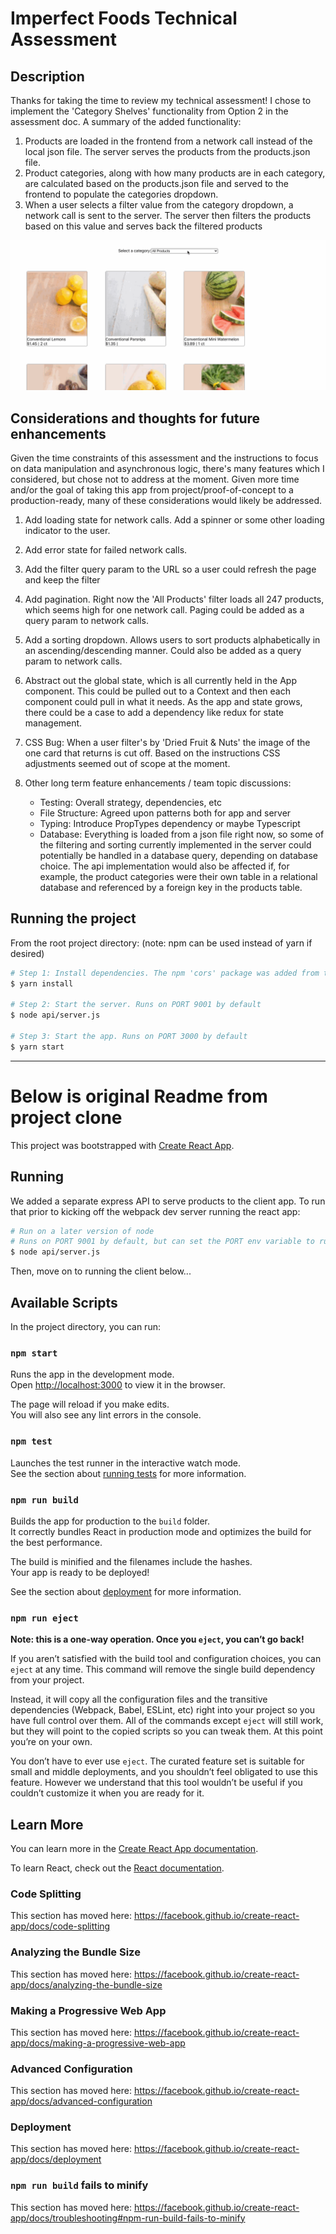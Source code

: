 # Imperfect Foods Technical Assessment

## Description

Thanks for taking the time to review my technical assessment! I chose to implement the 'Category Shelves' functionality from Option 2 in the assessment doc. A summary of the added functionality:

1. Products are loaded in the frontend from a network call instead of the local json file. The server serves the products from the products.json file.
1. Product categories, along with how many products are in each category, are calculated based on the products.json file and served to the frontend to populate the categories dropdown.
1. When a user selects a filter value from the category dropdown, a network call is sent to the server. The server then filters the products based on this value and serves back the filtered products

![Product Cards Demo](./screenshots/product-cards.gif)

## Considerations and thoughts for future enhancements

Given the time constraints of this assessment and the instructions to focus on data manipulation and asynchronous logic, there's many features which I considered, but chose not to address at the moment. Given more time and/or the goal of taking this app from project/proof-of-concept to a production-ready, many of these considerations would likely be addressed.

1. Add loading state for network calls. Add a spinner or some other loading indicator to the user.
1. Add error state for failed network calls.
1. Add the filter query param to the URL so a user could refresh the page and keep the filter
1. Add pagination. Right now the 'All Products' filter loads all 247 products, which seems high for one network call. Paging could be added as a query param to network calls.
1. Add a sorting dropdown. Allows users to sort products alphabetically in an ascending/descending manner. Could also be added as a query param to network calls.
1. Abstract out the global state, which is all currently held in the App component. This could be pulled out to a Context and then each component could pull in what it needs. As the app and state grows, there could be a case to add a dependency like redux for state management.
1. CSS Bug: When a user filter's by 'Dried Fruit & Nuts' the image of the one card that returns is cut off. Based on the instructions CSS adjustments seemed out of scope at the moment.
1. Other long term feature enhancements / team topic discussions:

   - Testing: Overall strategy, dependencies, etc
   - File Structure: Agreed upon patterns both for app and server
   - Typing: Introduce PropTypes dependency or maybe Typescript
   - Database: Everything is loaded from a json file right now, so some of the filtering and sorting currently implemented in the server could potentially be handled in a database query, depending on database choice. The api implementation would also be affected if, for example, the product categories were their own table in a relational database and referenced by a foreign key in the products table.

## Running the project

From the root project directory:
(note: npm can be used instead of yarn if desired)

```sh
# Step 1: Install dependencies. The npm 'cors' package was added from the base project as a dev dependency. This is necessary for local development so the frontend react app and the backend node express server won't be blocked by CORS (Cross Origin Resource Sharing)
$ yarn install

# Step 2: Start the server. Runs on PORT 9001 by default
$ node api/server.js

# Step 3: Start the app. Runs on PORT 3000 by default
$ yarn start
```

---

# Below is original Readme from project clone

This project was bootstrapped with [Create React App](https://github.com/facebook/create-react-app).

## Running

We added a separate express API to serve products to the client app. To run that prior to kicking
off the webpack dev server running the react app:

```sh
# Run on a later version of node
# Runs on PORT 9001 by default, but can set the PORT env variable to run on a different port
$ node api/server.js
```

Then, move on to running the client below...

## Available Scripts

In the project directory, you can run:

### `npm start`

Runs the app in the development mode.<br>
Open [http://localhost:3000](http://localhost:3000) to view it in the browser.

The page will reload if you make edits.<br>
You will also see any lint errors in the console.

### `npm test`

Launches the test runner in the interactive watch mode.<br>
See the section about [running tests](https://facebook.github.io/create-react-app/docs/running-tests) for more information.

### `npm run build`

Builds the app for production to the `build` folder.<br>
It correctly bundles React in production mode and optimizes the build for the best performance.

The build is minified and the filenames include the hashes.<br>
Your app is ready to be deployed!

See the section about [deployment](https://facebook.github.io/create-react-app/docs/deployment) for more information.

### `npm run eject`

**Note: this is a one-way operation. Once you `eject`, you can’t go back!**

If you aren’t satisfied with the build tool and configuration choices, you can `eject` at any time. This command will remove the single build dependency from your project.

Instead, it will copy all the configuration files and the transitive dependencies (Webpack, Babel, ESLint, etc) right into your project so you have full control over them. All of the commands except `eject` will still work, but they will point to the copied scripts so you can tweak them. At this point you’re on your own.

You don’t have to ever use `eject`. The curated feature set is suitable for small and middle deployments, and you shouldn’t feel obligated to use this feature. However we understand that this tool wouldn’t be useful if you couldn’t customize it when you are ready for it.

## Learn More

You can learn more in the [Create React App documentation](https://facebook.github.io/create-react-app/docs/getting-started).

To learn React, check out the [React documentation](https://reactjs.org/).

### Code Splitting

This section has moved here: https://facebook.github.io/create-react-app/docs/code-splitting

### Analyzing the Bundle Size

This section has moved here: https://facebook.github.io/create-react-app/docs/analyzing-the-bundle-size

### Making a Progressive Web App

This section has moved here: https://facebook.github.io/create-react-app/docs/making-a-progressive-web-app

### Advanced Configuration

This section has moved here: https://facebook.github.io/create-react-app/docs/advanced-configuration

### Deployment

This section has moved here: https://facebook.github.io/create-react-app/docs/deployment

### `npm run build` fails to minify

This section has moved here: https://facebook.github.io/create-react-app/docs/troubleshooting#npm-run-build-fails-to-minify
